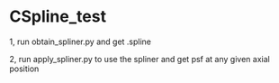 # CSpline_test

1, run obtain_spliner.py and get .spline

2, run apply_spliner.py to use the spliner and get psf at any given axial position 
